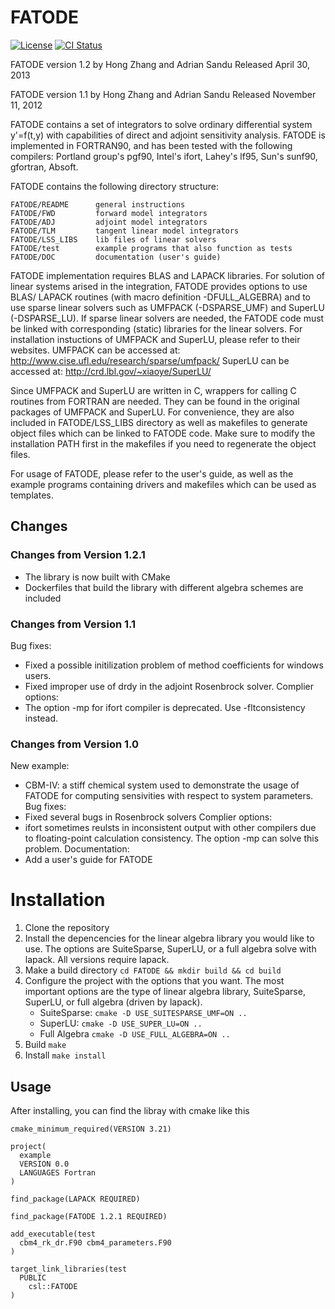 # FATODE
[![License](https://img.shields.io/github/license/ComputationalScienceLaboratory/FATODE.svg)](https://github.com/ComputationalScienceLaboratory/FATODE/blob/master/LICENSE)
[![CI Status](https://github.com/ComputationalScienceLaboratory/FATODE/actions/workflows/test.yml/badge.svg)](https://github.com/ComputationalScienceLaboratory/FATODE/actions/workflows/test.yml)

FATODE version 1.2
by Hong Zhang and Adrian Sandu
Released April 30, 2013

FATODE version 1.1
by Hong Zhang and Adrian Sandu
Released November 11, 2012

FATODE contains a set of integrators to solve ordinary differential system
y'=f(t,y) with capabilities of direct and adjoint sensitivity analysis.
FATODE is implemented in FORTRAN90, and has been tested with the following
compilers: Portland group's pgf90, Intel's ifort, Lahey's lf95, Sun's sunf90,
gfortran, Absoft.

FATODE contains the following directory structure:

    FATODE/README      general instructions
    FATODE/FWD         forward model integrators   
    FATODE/ADJ         adjoint model integrators
    FATODE/TLM         tangent linear model integrators
    FATODE/LSS_LIBS    lib files of linear solvers
    FATODE/test        example programs that also function as tests
    FATODE/DOC         documentation (user's guide)

FATODE implementation requires BLAS and LAPACK libraries. For solution of
linear systems arised in the integration, FATODE provides options to use BLAS/
LAPACK routines (with macro definition -DFULL_ALGEBRA) and to use sparse linear
solvers such as UMFPACK (-DSPARSE_UMF) and SuperLU (-DSPARSE_LU). If sparse
linear solvers are needed, the FATODE code must be linked with corresponding
(static) libraries for the linear solvers. For installation instuctions of
UMFPACK and SuperLU, please refer to their websites.
UMFPACK can be accessed at:
http://www.cise.ufl.edu/research/sparse/umfpack/
SuperLU can be accessed at:
http://crd.lbl.gov/~xiaoye/SuperLU/

Since UMFPACK and SuperLU are written in C, wrappers for calling C routines from
FORTRAN are needed. They can be found in the original packages of UMFPACK and
SuperLU. For convenience, they are also included in FATODE/LSS_LIBS directory as well as makefiles to generate object files which can be linked to FATODE code. Make sure to modify the installation PATH first in the makefiles if you need to regenerate the object files.

For usage of FATODE, please refer to the user's guide, as well as the example programs containing drivers and makefiles which can be used as templates.


## Changes

### Changes from Version 1.2.1
- The library is now built with CMake
- Dockerfiles that build the library with different algebra schemes are included

### Changes from Version 1.1
Bug fixes:
- Fixed a possible initilization problem of method coefficients for windows users.
- Fixed improper use of drdy in the adjoint Rosenbrock solver.
Complier options:
- The option -mp for ifort compiler is deprecated. Use -fltconsistency instead.


### Changes from Version 1.0
New example:
- CBM-IV: a stiff chemical system used to demonstrate the usage of FATODE for computing sensivities with respect to system parameters.
Bug fixes:
- Fixed several bugs in Rosenbrock solvers
Complier options:
- ifort sometimes reulsts in inconsistent output with other compilers due to floating-point calculation consistency. The option -mp can solve this problem.
Documentation:
- Add a user's guide for FATODE


# Installation

1. Clone the repository
2. Install the depencencies for the linear algebra library you would like to use. The options are SuiteSparse, SuperLU, or a full algebra solve with lapack. All versions require lapack.
3. Make a build directory `cd FATODE && mkdir build && cd build`
4. Configure the project with the options that you want. The most important options are the type of linear algebra library, SuiteSparse, SuperLU, or full algebra (driven by lapack).
    - SuiteSparse: `cmake -D USE_SUITESPARSE_UMF=ON ..`
    - SuperLU: `cmake -D USE_SUPER_LU=ON ..`
    - Full Algebra `cmake -D USE_FULL_ALGEBRA=ON ..`
5. Build `make`
6. Install `make install`

## Usage
After installing, you can find the libray with cmake like this

```
cmake_minimum_required(VERSION 3.21)

project(
  example
  VERSION 0.0
  LANGUAGES Fortran
)

find_package(LAPACK REQUIRED)

find_package(FATODE 1.2.1 REQUIRED)

add_executable(test
  cbm4_rk_dr.F90 cbm4_parameters.F90
)

target_link_libraries(test
  PUBLIC
    csl::FATODE
)
```
